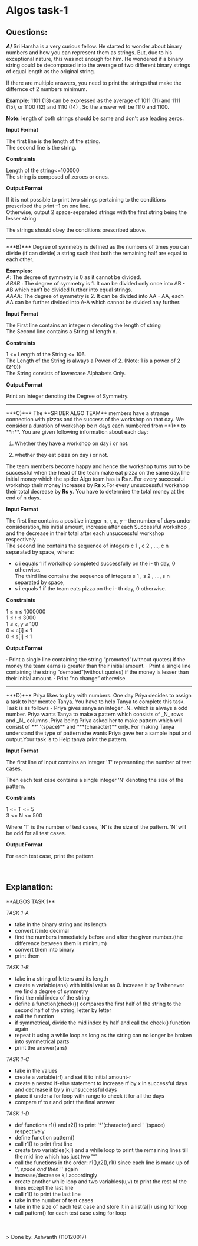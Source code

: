 # Algos task-1
## Questions:
***A)*** 
Sri Harsha is a very curious fellow. He started to wonder about binary numbers and how you can represent them as strings. But, due to his exceptional nature, this was not enough for him. He wondered if a binary string could be decomposed into the average of two different binary strings of equal length as the original string.

If there are multiple answers, you need to print the strings that make the differnce of 2 numbers minimum.

**Example:**  1101 (13) can be expressed as the average of 1011 (11) and 1111 (15), or 1100 (12) and 1110 (14) , So the answer will be 1110 and 1100.

**Note:**  length of both strings should be same and don't use leading zeros.

**Input Format**

The first line is the length of the string.  
The second line is the string.

**Constraints**

Length of the string<=100000  
The string is composed of zeroes or ones.

**Output Format**

If it is not possible to print two strings pertaining to the conditions prescribed the print –1 on one line.  
Otherwise, output 2 space-separated strings with the first string being the lesser string  

The strings should obey the conditions prescribed above.
<br />
<hr />
***B)*** 
Degree of symmetry is defined as the numbers of times you can divide (if can divide) a string such that both the remaining half are equal to each other.

**Examples:**  
_A_: The degree of symmetry is 0 as it cannot be divided.  
_ABAB_  : The degree of symmetry is 1. It can be divided only once into AB - AB which can’t be divided further into equal strings.  
_AAAA_: The degree of symmetry is 2. It can be divided into AA - AA, each AA can be further divided into A-A which cannot be divided any further.

**Input Format**

The First line contains an integer n denoting the length of string  
The Second line contains a String of length n.

**Constraints**

1 <= Length of the String <= 106.  
The Length of the String is always a Power of 2. (Note: 1 is a power of 2 (2^0))  
The String consists of lowercase Alphabets Only.

**Output Format**

Print an Integer denoting the Degree of Symmetry.
<br />
<hr />
***C)*** 
The  **SPIDER ALGO TEAM**  members have a strange connection with pizzas and the success of the workshop on that day. We consider a duration of workshop be n days each numbered from  **1**  to  **n**. You are given following information about each day:

1.  Whether they have a workshop on day i or not.
    
2.  whether they eat pizza on day i or not.
    

The team members become happy and hence the workshop turns out to be successful when the head of the team make eat pizza on the same day.The initial money which the spider Algo team has is  **Rs r**. For every successful workshop their money increases by  **Rs x**.For every unsuccessful workshop their total decrease by  **Rs y**. You have to determine the total money at the end of n days.

**Input Format**

The first line contains a positive integer n, r, x, y – the number of days under consideration, his initial amount, increase after each Successful workshop , and the decrease in their total after each unsuccessful workshop respectively .  
The second line contains the sequence of integers c 1 , c 2 , ..., c n separated by space, where:  
- c i equals 1 if workshop completed successfully on the i- th day, 0 otherwise.  
The third line contains the sequence of integers s 1 , s 2 , ..., s n separated by space,   
- s i equals 1 if the team eats pizza on the i- th day, 0 otherwise.

**Constraints**

1 ≤ n ≤ 1000000  
1 ≤ r ≤ 3000  
1 ≤ x, y ≤ 100  
0 ≤ c[i] ≤ 1  
0 ≤ s[i] ≤ 1  

**Output Format**

· Print a single line containing the string “promoted”(without quotes) if the money the team earns is greater than their initial amount. · Print a single line containing the string “demoted”(without quotes) if the money is lesser than their initial amount. · Print “no change” otherwise.
<br />
<hr />
***D)***
Priya likes to play with numbers. One day Priya decides to assign a task to her mentee Tanya. You have to help Tanya to complete this task. Task is as follows - Priya gives sanya an integer  _N_  which is always a odd number. Priya wants Tanya to make a pattern which consists of  _N_  rows and  _N_  columns .Priya being Priya asked her to make pattern which will consist of  **' '(space)**  and  ***(character)**  only. For making Tanya understand the type of pattern she wants Priya gave her a sample input and output.Your task is to Help tanya print the pattern.

**Input Format**

The first line of input contains an integer 'T' representing the number of test cases.

Then each test case contains a single integer ‘N’ denoting the size of the pattern.

**Constraints**

1 <= T <= 5  
3 <= N <= 500  

Where ‘T’ is the number of test cases, ‘N’ is the size of the pattern. ‘N’ will be odd for all test cases.

**Output Format**

For each test case, print the pattern.
<br />
<br />
<br />
## Explanation:
<p align="justify">
**ALGOS TASK 1**

*TASK 1-A*
- take in the binary string and its length
- convert it into decimal
- find the numbers immediately before and after the given number.(the difference between them is minimum)
- convert them into binary
- print them

*TASK 1-B*
- take in a string of letters and its length
- create a variable(ans) with initial value as 0. increase it by 1 whenever we find a degree of symmetry
- find the mid index of the string 
- define a function(check()) compares the first half of the string to the second half of the string, letter by letter
- call the function
- if symmetrical, divide the mid index by half and call the check() function again
- repeat it using a while loop as long as the string can no longer be broken into symmetrical parts
- print the answer(ans)

*TASK 1-C*
- take in the values
- create a variable(rf) and set it to initial amount-r 
- create a nested if-else statement to increase rf by x in successful days and decrease it by y in unsuccessful days
- place it under a for loop with range to check it for all the days
- compare rf to r and print the final answer

*TASK 1-D*
- def functions r1() and r2() to print '*'(character) and ' '(space) respectively
- define function pattern()
- call r1() to print first line
- create two variables(k,l) and a while loop to print the remaining lines till the mid line which has just two '*'
- call the functions in the order: r1(),r2(),r1() since each line is made up of '*', space and then '*' again
- increase/decrease k,l accordingly
- create another while loop and two variables(u,v) to print the rest of the lines except the last line
- call r1() to print the last line
- take in the number of test cases
- take in the size of each test case and store it in a list(a[]) using for loop
- call pattern() for each test case using for loop
</p>
<br />
<br />
> Done by: Ashvanth (110120017)
